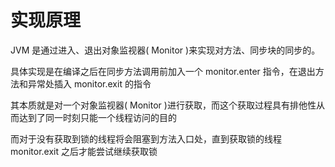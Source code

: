 # 实现原理
JVM 是通过进入、退出对象监视器( Monitor )来实现对方法、同步块的同步的。

具体实现是在编译之后在同步方法调用前加入一个 monitor.enter 指令，在退出方法和异常处插入 monitor.exit 的指令

其本质就是对一个对象监视器( Monitor )进行获取，而这个获取过程具有排他性从而达到了同一时刻只能一个线程访问的目的

而对于没有获取到锁的线程将会阻塞到方法入口处，直到获取锁的线程 monitor.exit 之后才能尝试继续获取锁